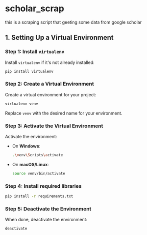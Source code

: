 # scholar_scrap

this is a scraping script that geeting some data from google scholar

## 1. Setting Up a Virtual Environment

### Step 1: Install `virtualenv`
Install `virtualenv` if it's not already installed:
```bash
pip install virtualenv
```

### Step 2: Create a Virtual Environment
Create a virtual environment for your project:
```bash
virtualenv venv
```

Replace `venv` with the desired name for your environment.

### Step 3: Activate the Virtual Environment
Activate the environment:

- On **Windows**:
  ```bash
  .\venv\Scripts\activate
  ```
- On **macOS/Linux**:
  ```bash
  source venv/bin/activate
  ```

### Step 4: Install required libraries

```bash
pip install -r requirements.txt
```

### Step 5: Deactivate the Environment
When done, deactivate the environment:
```bash
deactivate
```